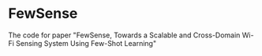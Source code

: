# FewSense
The code for paper "FewSense, Towards a Scalable and Cross-Domain Wi-Fi Sensing System Using Few-Shot Learning"
